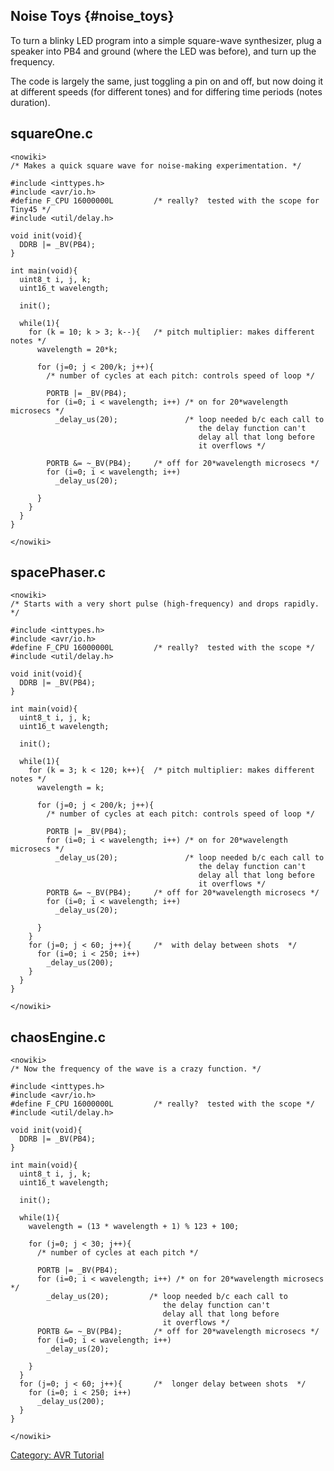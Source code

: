 ## Noise Toys {#noise_toys}

To turn a blinky LED program into a simple square-wave synthesizer, plug
a speaker into PB4 and ground (where the LED was before), and turn up
the frequency.

The code is largely the same, just toggling a pin on and off, but now
doing it at different speeds (for different tones) and for differing
time periods (notes duration).

## squareOne.c

    <nowiki>
    /* Makes a quick square wave for noise-making experimentation. */

    #include <inttypes.h>
    #include <avr/io.h>
    #define F_CPU 16000000L         /* really?  tested with the scope for Tiny45 */
    #include <util/delay.h>

    void init(void){
      DDRB |= _BV(PB4);
    }

    int main(void){
      uint8_t i, j, k;
      uint16_t wavelength;

      init();
      
      while(1){
        for (k = 10; k > 3; k--){   /* pitch multiplier: makes different notes */
          wavelength = 20*k;
          
          for (j=0; j < 200/k; j++){ 
            /* number of cycles at each pitch: controls speed of loop */
            
            PORTB |= _BV(PB4);
            for (i=0; i < wavelength; i++) /* on for 20*wavelength microsecs */
              _delay_us(20);               /* loop needed b/c each call to
                                              the delay function can't
                                              delay all that long before
                                              it overflows */
            
            PORTB &= ~_BV(PB4);     /* off for 20*wavelength microsecs */
            for (i=0; i < wavelength; i++)
              _delay_us(20);

          } 
        }    
      }
    }

    </nowiki>

## spacePhaser.c

    <nowiki>
    /* Starts with a very short pulse (high-frequency) and drops rapidly. */ 

    #include <inttypes.h>
    #include <avr/io.h>
    #define F_CPU 16000000L         /* really?  tested with the scope */
    #include <util/delay.h>

    void init(void){
      DDRB |= _BV(PB4);
    }

    int main(void){
      uint8_t i, j, k;
      uint16_t wavelength;

      init();

      while(1){
        for (k = 3; k < 120; k++){  /* pitch multiplier: makes different notes */
          wavelength = k;

          for (j=0; j < 200/k; j++){
            /* number of cycles at each pitch: controls speed of loop */

            PORTB |= _BV(PB4);
            for (i=0; i < wavelength; i++) /* on for 20*wavelength microsecs */
              _delay_us(20);               /* loop needed b/c each call to
                                              the delay function can't
                                              delay all that long before
                                              it overflows */
            PORTB &= ~_BV(PB4);     /* off for 20*wavelength microsecs */
            for (i=0; i < wavelength; i++)
              _delay_us(20);

          }
        }  
        for (j=0; j < 60; j++){     /*  with delay between shots  */
          for (i=0; i < 250; i++)
            _delay_us(200);
        }
      }  
    }    

    </nowiki>

## chaosEngine.c

    <nowiki>
    /* Now the frequency of the wave is a crazy function. */         

    #include <inttypes.h>
    #include <avr/io.h>
    #define F_CPU 16000000L         /* really?  tested with the scope */
    #include <util/delay.h>

    void init(void){
      DDRB |= _BV(PB4);
    }

    int main(void){
      uint8_t i, j, k;
      uint16_t wavelength;

      init();

      while(1){
        wavelength = (13 * wavelength + 1) % 123 + 100;

        for (j=0; j < 30; j++){
          /* number of cycles at each pitch */

          PORTB |= _BV(PB4);
          for (i=0; i < wavelength; i++) /* on for 20*wavelength microsecs */
            _delay_us(20);         /* loop needed b/c each call to
                                      the delay function can't
                                      delay all that long before
                                      it overflows */
          PORTB &= ~_BV(PB4);       /* off for 20*wavelength microsecs */
          for (i=0; i < wavelength; i++)
            _delay_us(20);
          
        } 
      }   
      for (j=0; j < 60; j++){       /*  longer delay between shots  */
        for (i=0; i < 250; i++)
          _delay_us(200);
      }
    }  

    </nowiki>

[Category: AVR Tutorial](Category:_AVR_Tutorial)
